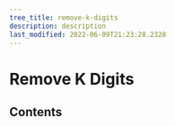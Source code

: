 ```yaml
---
tree_title: remove-k-digits
description: description
last_modified: 2022-06-09T21:23:28.2328
---
```


# Remove K Digits

## Contents
